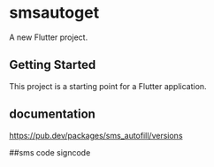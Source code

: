 # smsautoget

A new Flutter project.

## Getting Started

This project is a starting point for a Flutter application.


## documentation
https://pub.dev/packages/sms_autofill/versions


##sms
    code signcode


